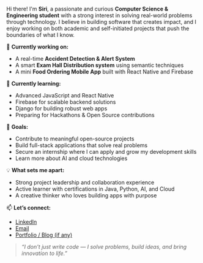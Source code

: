 

Hi there! I'm **Siri**, a passionate and curious **Computer Science & Engineering student** with a strong interest in solving real-world problems through technology. I believe in building software that creates impact, and I enjoy working on both academic and self-initiated projects that push the boundaries of what I know.

🔭 **Currently working on:**

* A real-time **Accident Detection & Alert System**
* A smart **Exam Hall Distribution system** using semantic techniques
* A mini **Food Ordering Mobile App** built with React Native and Firebase

🌱 **Currently learning:**

* Advanced JavaScript and React Native
* Firebase for scalable backend solutions
* Django for building robust web apps
* Preparing for Hackathons & Open Source contributions

🎯 **Goals:**

* Contribute to meaningful open-source projects
* Build full-stack applications that solve real problems
* Secure an internship where I can apply and grow my development skills
* Learn more about AI and cloud technologies

💡 **What sets me apart:**

* Strong project leadership and collaboration experience
* Active learner with certifications in Java, Python, AI, and Cloud
* A creative thinker who loves building apps with purpose

📫 **Let’s connect:**

* [LinkedIn](https://www.linkedin.com/in/your-link)
* [Email](dlsvarshitha@gmail./com)
* [Portfolio / Blog (if any)](https://your-portfolio.com)

> *“I don't just write code — I solve problems, build ideas, and bring innovation to life.”*



